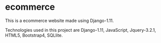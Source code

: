 # ecommerce
This is a ecommerce website made using Django-1.11.

Technologies used in this project are Django-1.11, JavaScript, Jquery-3.2.1, HTML5, Bootstrap4, SQLlite.
